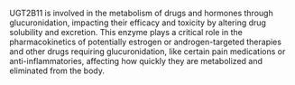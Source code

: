 UGT2B11 is involved in the metabolism of drugs and hormones through glucuronidation, impacting their efficacy and toxicity by altering drug solubility and excretion. This enzyme plays a critical role in the pharmacokinetics of potentially estrogen or androgen-targeted therapies and other drugs requiring glucuronidation, like certain pain medications or anti-inflammatories, affecting how quickly they are metabolized and eliminated from the body.